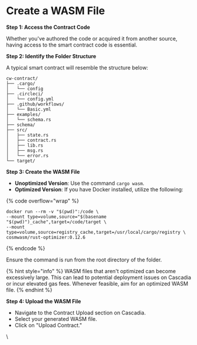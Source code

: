 # Create a WASM File

**Step 1: Access the Contract Code**

Whether you've authored the code or acquired it from another source, having access to the smart contract code is essential.



**Step 2: Identify the Folder Structure**

A typical smart contract will resemble the structure below:

```
cw-contract/
├── .cargo/
│   └── config 
├── .circleci/
│   └── config.yml 
├── .github/workflows/
│   └── Basic.yml 
├── examples/
│   └── schema.rs 
├── schema/ 
├── src/ 
│   ├── state.rs 
│   ├── contract.rs  
│   ├── lib.rs  
│   ├── msg.rs  
│   └── error.rs 
└── target/ 
```



**Step 3: Create the WASM File**

* **Unoptimized Version**: Use the command `cargo wasm`.
* **Optimized Version**: If you have Docker installed, utilize the following:

{% code overflow="wrap" %}
```
docker run --rm -v "$(pwd)":/code \
--mount type=volume,source="$(basename "$(pwd)")_cache",target=/code/target \
--mount type=volume,source=registry_cache,target=/usr/local/cargo/registry \
cosmwasm/rust-optimizer:0.12.6
```
{% endcode %}

Ensure the command is run from the root directory of the folder.

{% hint style="info" %}
WASM files that aren't optimized can become excessively large. This can lead to potential deployment issues on Cascadia or incur elevated gas fees. Whenever feasible, aim for an optimized WASM file.
{% endhint %}



**Step 4: Upload the WASM File**

* Navigate to the Contract Upload section on Cascadia.
* Select your generated WASM file.
* Click on "Upload Contract."

\
